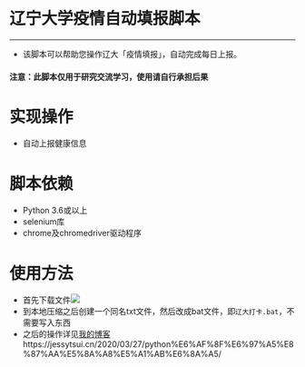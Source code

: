 # 辽宁大学疫情自动填报脚本

----


+ 该脚本可以帮助您操作辽大「疫情填报」，自动完成每日上报。

#### **注意：此脚本仅用于研究交流学习，使用请自行承担后果**



# 实现操作

+ 自动上报健康信息

# 脚本依赖

+ Python 3.6或以上
+ selenium库
+ chrome及chromedriver驱动程序

# 使用方法

+ 首先下载文件![](http://q7nlxgqi3.bkt.clouddn.com/GithubClone.png)
+ 到本地压缩之后创建一个同名txt文件，然后改成bat文件，即`辽大打卡.bat`，不需要写入东西
+ 之后的操作详见[我的博客]([https://jessytsui.cn/2020/03/27/python%E6%AF%8F%E6%97%A5%E8%87%AA%E5%8A%A8%E5%A1%AB%E6%8A%A5/](https://jessytsui.cn/2020/03/27/python每日自动填报/))https://jessytsui.cn/2020/03/27/python%E6%AF%8F%E6%97%A5%E8%87%AA%E5%8A%A8%E5%A1%AB%E6%8A%A5/
